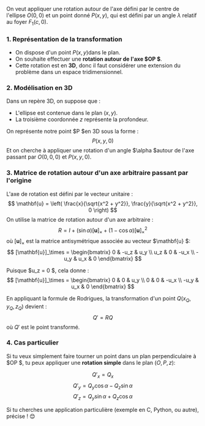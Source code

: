 On veut appliquer une rotation autour de l'axe défini par le centre de l'ellipse $O(0,0)$ et un point donné $P(x, y)$, qui est défini par un angle $\lambda$ relatif au foyer $F_1(c,0)$.

### **1. Représentation de la transformation**
- On dispose d'un point $P(x, y)$dans le plan.
- On souhaite effectuer une **rotation autour de l'axe $OP $**.
- Cette rotation est en **3D**, donc il faut considérer une extension du problème dans un espace tridimensionnel.

### **2. Modélisation en 3D**
Dans un repère 3D, on suppose que :
- L'ellipse est contenue dans le plan $(x, y)$.
- La troisième coordonnée $z$ représente la profondeur.

On représente notre point $P $en 3D sous la forme :
$$
P(x, y, 0)
$$
Et on cherche à appliquer une rotation d'un angle $\alpha $autour de l'axe passant par $O(0,0,0)$ et $P(x, y, 0)$.

### **3. Matrice de rotation autour d'un axe arbitraire passant par l'origine**
L'axe de rotation est défini par le vecteur unitaire :
$$
\mathbf{u} = \left( \frac{x}{\sqrt{x^2 + y^2}}, \frac{y}{\sqrt{x^2 + y^2}}, 0 \right)
$$
On utilise la matrice de rotation autour d'un axe arbitraire :
$$
R = I + (\sin \alpha) [\mathbf{u}]_\times + (1 - \cos \alpha) [\mathbf{u}]_\times^2
$$
où $[\mathbf{u}]_\times$ est la matrice antisymétrique associée au vecteur $\mathbf{u} $:
$$
[\mathbf{u}]_\times =
\begin{bmatrix}
0 & -u_z & u_y \\
u_z & 0 & -u_x \\
-u_y & u_x & 0
\end{bmatrix}
$$

Puisque $u_z = 0 $, cela donne :
$$
[\mathbf{u}]_\times =
\begin{bmatrix}
0 & 0 & u_y \\
0 & 0 & -u_x \\
-u_y & u_x & 0
\end{bmatrix}
$$

En appliquant la formule de Rodrigues, la transformation d'un point $Q(x_Q, y_Q, z_Q)$ devient :
$$
Q' = R Q
$$
où $Q'$ est le point transformé.

### **4. Cas particulier**
Si tu veux simplement faire tourner un point dans un plan perpendiculaire à $OP $, tu peux appliquer une **rotation simple** dans le plan $(O, P, z)$:

$$
Q'_x = Q_x
$$
$$
Q'_y = Q_y \cos\alpha - Q_z \sin\alpha
$$
$$
Q'_z = Q_y \sin\alpha + Q_z \cos\alpha
$$

Si tu cherches une application particulière (exemple en C, Python, ou autre), précise ! 😊